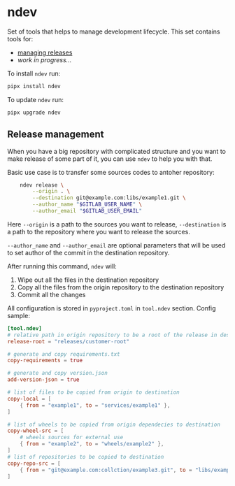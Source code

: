 # ndev

Set of tools that helps to manage development lifecycle. This set contains tools for:

- [managing releases](#release-management)
- _work in progress..._

To install `ndev` run:

```bash
pipx install ndev
```

To update `ndev` run:

```bash
pipx upgrade ndev
```

## Release management

When you have a big repository with complicated structure and you want to 
make release of some part of it, you can use `ndev` to help you with that.

Basic use case is to transfer some sources codes to antoher repository:

```bash
    ndev release \
        --origin . \
        --destination git@example.com:libs/example1.git \
        --author_name "$GITLAB_USER_NAME" \
        --author_email "$GITLAB_USER_EMAIL"
```

Here `--origin` is a path to the sources you want to release, 
`--destination` is a path to the repository where you want to release the sources.

`--author_name` and `--author_email` are optional parameters that will be used 
to set author of the commit in the destination repository.

After running this command, `ndev` will:
1. Wipe out all the files in the destination repository
2. Copy all the files from the origin repository to the destination repository
3. Commit all the changes

All configuration is stored in `pyproject.toml` in `tool.ndev` section. Config sample:

```toml
[tool.ndev]
# relative path in origin repository to be a root of the release in destination repository
release-root = "releases/customer-root"

# generate and copy requirements.txt
copy-requirements = true

# generate and copy version.json
add-version-json = true

# list of files to be copied from origin to destination
copy-local = [
    { from = "example1", to = "services/example1" },
]

# list of wheels to be copied from origin dependecies to destination
copy-wheel-src = [
    # wheels sources for external use
    { from = "example2", to = "wheels/example2" },
]
# list of repositories to be copied to destination
copy-repo-src = [
    { from = "git@example.com:collction/example3.git", to = "libs/example3/cpp-src", ref = "main" },
]
```